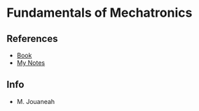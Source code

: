 # Fundamentals of Mechatronics

## References
* [Book](http://31.42.184.140/main/1513000/857f9870c20eeb2f32b4ded50852ff0f/Musa%20Jouaneh%20-%20Fundamentals%20of%20Mechatronics-Cengage%20Learning%20%282012%29.pdf)
* [My Notes](https://github.com/notebook-org/Others/blob/master/Electrical_Electronics/mechatronics/mechatronics.pdf)

## Info
- M. Jouaneah
